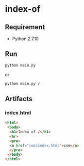 # index-of

## Requirement

- Python 2.7.10

## Run

```sh
python main.py
```
or
```sh
python main.py /
```

## Artifacts

### index.html

```html
<html>
 <body>
  <h1>Index of /</h1>
  <hr>
  <pre>
  <a href="com/index.html">com</a>
  </pre>
 </body>
</html>
```
